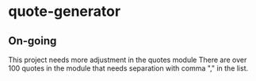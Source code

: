# quote-generator
## On-going
This project needs more adjustment in the quotes module
There are over 100 quotes in the module that needs separation with comma "," in the list.

